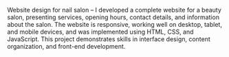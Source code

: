 Website design for nail salon – 
I developed a complete website for a beauty salon, presenting services, opening hours, contact details, and information about the salon. The website is responsive, working well on desktop, tablet, and mobile devices, and was implemented using HTML, CSS, and JavaScript. This project demonstrates skills in interface design, content organization, and front-end development.
